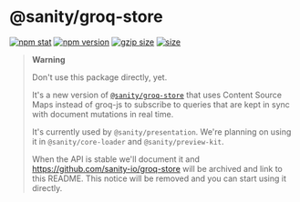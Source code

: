 # @sanity/groq-store

[![npm stat](https://img.shields.io/npm/dm/@sanity/groq-store.svg?style=flat-square)](https://npm-stat.com/charts.html?package=@sanity/groq-store)
[![npm version](https://img.shields.io/npm/v/@sanity/groq-store/experimental.svg?style=flat-square)](https://www.npmjs.com/package/@sanity/groq-store)
[![gzip size][gzip-badge]][bundlephobia]
[![size][size-badge]][bundlephobia]

> **Warning**
>
> Don't use this package directly, yet.
>
> It's a new version of [`@sanity/groq-store`](https://github.com/sanity-io/groq-store) that uses Content Source Maps instead of groq-js to subscribe to queries that are kept in sync with document mutations in real time.
>
> It's currently used by `@sanity/presentation`.
> We're planning on using it in `@sanity/core-loader` and `@sanity/preview-kit`.
>
> When the API is stable we'll document it and https://github.com/sanity-io/groq-store will be archived and link to this README.
> This notice will be removed and you can start using it directly.

[gzip-badge]: https://img.shields.io/bundlephobia/minzip/@sanity/groq-store@experimental?label=gzip%20size&style=flat-square
[size-badge]: https://img.shields.io/bundlephobia/min/@sanity/groq-store@experimental?label=size&style=flat-square
[bundlephobia]: https://bundlephobia.com/package/@sanity/groq-store@experimental
